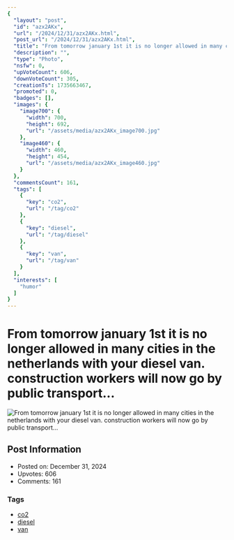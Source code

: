 ```yaml
---
{
  "layout": "post",
  "id": "azx2AKx",
  "url": "/2024/12/31/azx2AKx.html",
  "post_url": "/2024/12/31/azx2AKx.html",
  "title": "From tomorrow january 1st it is no longer allowed in many cities in the netherlands with your diesel van. construction workers will now go by public transport...",
  "description": "",
  "type": "Photo",
  "nsfw": 0,
  "upVoteCount": 606,
  "downVoteCount": 305,
  "creationTs": 1735663467,
  "promoted": 0,
  "badges": [],
  "images": {
    "image700": {
      "width": 700,
      "height": 692,
      "url": "/assets/media/azx2AKx_image700.jpg"
    },
    "image460": {
      "width": 460,
      "height": 454,
      "url": "/assets/media/azx2AKx_image460.jpg"
    }
  },
  "commentsCount": 161,
  "tags": [
    {
      "key": "co2",
      "url": "/tag/co2"
    },
    {
      "key": "diesel",
      "url": "/tag/diesel"
    },
    {
      "key": "van",
      "url": "/tag/van"
    }
  ],
  "interests": [
    "humor"
  ]
}
---
```


# From tomorrow january 1st it is no longer allowed in many cities in the netherlands with your diesel van. construction workers will now go by public transport...

![From tomorrow january 1st it is no longer allowed in many cities in the netherlands with your diesel van. construction workers will now go by public transport...](/assets/media/azx2AKx_image700.jpg)

## Post Information

- Posted on: December 31, 2024
- Upvotes: 606
- Comments: 161

### Tags

- [co2](/tag/co2)
- [diesel](/tag/diesel)
- [van](/tag/van)
